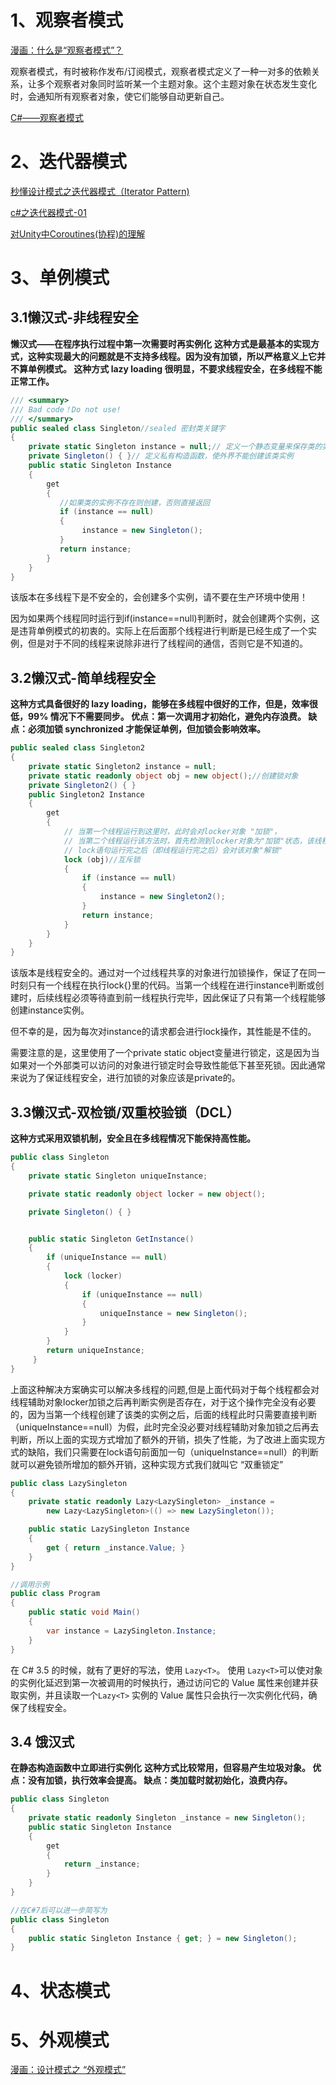 # 1、观察者模式
[漫画：什么是“观察者模式”？](https://zhuanlan.zhihu.com/p/158537313)

观察者模式，有时被称作发布/订阅模式，观察者模式定义了一种一对多的依赖关系，让多个观察者对象同时监听某一个主题对象。这个主题对象在状态发生变化时，会通知所有观察者对象，使它们能够自动更新自己。

[C#——观察者模式](https://blog.csdn.net/YJF19997/article/details/117921378)

# 2、迭代器模式

[秒懂设计模式之迭代器模式（Iterator Pattern)](https://zhuanlan.zhihu.com/p/382360388)

[c#之迭代器模式-01](https://zhuanlan.zhihu.com/p/413934831)

[对Unity中Coroutines(协程)的理解](https://wuzhiwei.net/unity_coroutines/)

# 3、单例模式

## 3.1懒汉式-非线程安全

**懒汉式——在程序执行过程中第一次需要时再实例化**
**这种方式是最基本的实现方式，这种实现最大的问题就是不支持多线程。因为没有加锁，所以严格意义上它并不算单例模式。
这种方式 lazy loading 很明显，不要求线程安全，在多线程不能正常工作。**

```cs
/// <summary>
/// Bad code！Do not use! 
/// </summary>
public sealed class Singleton//sealed 密封类关键字
{
    private static Singleton instance = null;// 定义一个静态变量来保存类的实例
    private Singleton() { }// 定义私有构造函数，使外界不能创建该类实例
    public static Singleton Instance
    {
        get
        {
           //如果类的实例不存在则创建，否则直接返回
           if (instance == null)
           {
                instance = new Singleton();
           }
           return instance;
        }
    }
}
```
该版本在多线程下是不安全的，会创建多个实例，请不要在生产环境中使用！

因为如果两个线程同时运行到if(instance==null)判断时，就会创建两个实例，这是违背单例模式的初衷的。实际上在后面那个线程进行判断是已经生成了一个实例，但是对于不同的线程来说除非进行了线程间的通信，否则它是不知道的。

## 3.2懒汉式-简单线程安全
**这种方式具备很好的 lazy loading，能够在多线程中很好的工作，但是，效率很低，99% 情况下不需要同步。
优点：第一次调用才初始化，避免内存浪费。
缺点：必须加锁 synchronized 才能保证单例，但加锁会影响效率。**
```cs
public sealed class Singleton2
{
    private static Singleton2 instance = null;
    private static readonly object obj = new object();//创建锁对象
    private Singleton2() { }
    public Singleton2 Instance
    {
        get
        {
            // 当第一个线程运行到这里时，此时会对locker对象 "加锁"，
            // 当第二个线程运行该方法时，首先检测到locker对象为"加锁"状态，该线程就会挂起等待第一个线程解锁
            // lock语句运行完之后（即线程运行完之后）会对该对象"解锁"
            lock (obj)//互斥锁
            {
                if (instance == null)
                {
                    instance = new Singleton2();
                }
                return instance;
            }
        }
    }
}
```
该版本是线程安全的。通过对一个过线程共享的对象进行加锁操作，保证了在同一时刻只有一个线程在执行lock{}里的代码。当第一个线程在进行instance判断或创建时，后续线程必须等待直到前一线程执行完毕，因此保证了只有第一个线程能够创建instance实例。

但不幸的是，因为每次对instance的请求都会进行lock操作，其性能是不佳的。

需要注意的是，这里使用了一个private static object变量进行锁定，这是因为当如果对一个外部类可以访问的对象进行锁定时会导致性能低下甚至死锁。因此通常来说为了保证线程安全，进行加锁的对象应该是private的。

## 3.3懒汉式-双检锁/双重校验锁（DCL）
**这种方式采用双锁机制，安全且在多线程情况下能保持高性能。**
```cs
public class Singleton
{
    private static Singleton uniqueInstance;

    private static readonly object locker = new object();

    private Singleton() { }


    public static Singleton GetInstance()
    {
        if (uniqueInstance == null)
        {
            lock (locker)
            {
                if (uniqueInstance == null)
                {
                    uniqueInstance = new Singleton();
                }
            }
        }
        return uniqueInstance;
     }
}
```
上面这种解决方案确实可以解决多线程的问题,但是上面代码对于每个线程都会对线程辅助对象locker加锁之后再判断实例是否存在，对于这个操作完全没有必要的，因为当第一个线程创建了该类的实例之后，后面的线程此时只需要直接判断（uniqueInstance==null）为假，此时完全没必要对线程辅助对象加锁之后再去判断，所以上面的实现方式增加了额外的开销，损失了性能，为了改进上面实现方式的缺陷，我们只需要在lock语句前面加一句（uniqueInstance==null）的判断就可以避免锁所增加的额外开销，这种实现方式我们就叫它 “双重锁定”

```cs
public class LazySingleton
{
    private static readonly Lazy<LazySingleton> _instance =
        new Lazy<LazySingleton>(() => new LazySingleton());

    public static LazySingleton Instance
    {
        get { return _instance.Value; }
    }
}

//调用示例
public class Program
{
    public static void Main()
    {
        var instance = LazySingleton.Instance;
    }
}
```
在 C# 3.5 的时候，就有了更好的写法，使用 `Lazy<T>`。
使用 `Lazy<T>`可以使对象的实例化延迟到第一次被调用的时候执行，通过访问它的 Value 属性来创建并获取实例，并且读取一个`Lazy<T>` 实例的 Value 属性只会执行一次实例化代码，确保了线程安全。

## 3.4 饿汉式

**在静态构造函数中立即进行实例化**
**这种方式比较常用，但容易产生垃圾对象。
优点：没有加锁，执行效率会提高。
缺点：类加载时就初始化，浪费内存。**

```cs
public class Singleton
{
    private static readonly Singleton _instance = new Singleton();
    public static Singleton Instance
    {
        get
        {
            return _instance;
        }
    }
}

//在C#7后可以进一步简写为
public class Singleton
{
    public static Singleton Instance { get; } = new Singleton();
}
```

# 4、状态模式

# 5、外观模式

[漫画：设计模式之 “外观模式”](https://zhuanlan.zhihu.com/p/180030007)